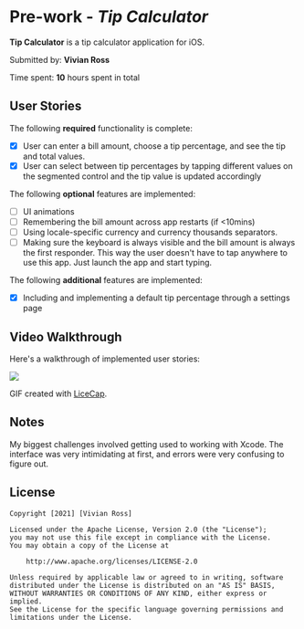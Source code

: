 # Pre-work - *Tip Calculator*

**Tip Calculator** is a tip calculator application for iOS.

Submitted by: **Vivian Ross**

Time spent: **10** hours spent in total

## User Stories

The following **required** functionality is complete:

* [X] User can enter a bill amount, choose a tip percentage, and see the tip and total values.
* [X] User can select between tip percentages by tapping different values on the segmented control and the tip value is updated accordingly

The following **optional** features are implemented:

* [ ] UI animations
* [ ] Remembering the bill amount across app restarts (if <10mins)
* [ ] Using locale-specific currency and currency thousands separators.
* [ ] Making sure the keyboard is always visible and the bill amount is always the first responder. This way the user doesn't have to tap anywhere to use this app. Just launch the app and start typing.

The following **additional** features are implemented:

- [X] Including and implementing a default tip percentage through a settings page

## Video Walkthrough

Here's a walkthrough of implemented user stories:


![](https://i.imgur.com/tTGsBxK.gif)


GIF created with [LiceCap](http://www.cockos.com/licecap/).

## Notes

My biggest challenges involved getting used to working with Xcode. The interface was very intimidating at first, and errors were very confusing to figure out.

## License

    Copyright [2021] [Vivian Ross]

    Licensed under the Apache License, Version 2.0 (the "License");
    you may not use this file except in compliance with the License.
    You may obtain a copy of the License at

        http://www.apache.org/licenses/LICENSE-2.0

    Unless required by applicable law or agreed to in writing, software
    distributed under the License is distributed on an "AS IS" BASIS,
    WITHOUT WARRANTIES OR CONDITIONS OF ANY KIND, either express or implied.
    See the License for the specific language governing permissions and
    limitations under the License.